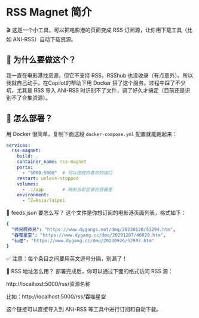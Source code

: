 # RSS Magnet 简介

🎬 这是一个小工具，可以把电影港的页面变成 RSS 订阅源，让你用下载工具（比如 ANI-RSS）自动下载资源。

## 🧐 为什么要做这个？

我一直在电影港找资源，但它不支持 RSS，RSShub 也没收录（有点意外）。所以我就自己动手，在Copilot的帮助下用 Docker 搭了这个服务。过程中踩了不少坑，尤其是 RSS 导入 ANI-RSS 时识别不了文件，调了好久才搞定（目前还是识别不了合集资源）。

## 🚀 怎么部署？

用 Docker 很简单，复制下面这段 `docker-compose.yml` 配置就能跑起来：

```yaml
services:
  rss-magnet:
    build: .
    container_name: rss-magnet
    ports:
      - "5000:5000"  # 可以改成你喜欢的端口
    restart: unless-stopped
    volumes:
      - .:/app       # 映射当前目录到容器里
    environment:
      - TZ=Asia/Taipei

```
📄 feeds.json 要怎么写？
这个文件是你想订阅的电影港页面列表，格式如下：

```yaml
{
  "师兄啊师兄": "https://www.dygangs.net/dmq/20230120/51294.htm",
  "吞噬星空": "https://www.dygang.cc/dmq/20201207/46020.htm",
  "仙逆": "https://www.dygang.cc/dmq/20230926/52997.htm"
}

```
✅ 注意：每个条目之间要用英文逗号分隔，别漏了！

📡 RSS 地址怎么用？
部署完成后，你可以通过下面的格式访问 RSS 源：

http://localhost:5000/rss/资源名称

比如：http://localhost:5000/rss/吞噬星空

这个链接可以直接导入到 ANI-RSS 等工具中进行订阅和自动下载。


